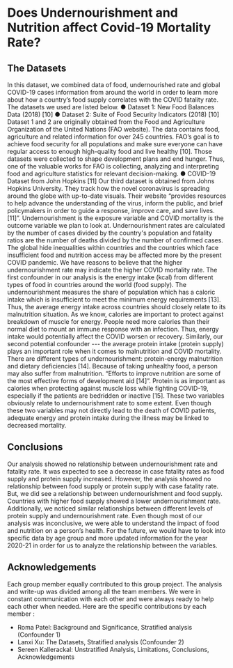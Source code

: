 # Does Undernourishment and Nutrition affect Covid-19 Mortality Rate?

## The Datasets
In this dataset, we combined data of food, undernourished rate and global COVID-19
cases information from around the world in order to learn more about how a country’s food
supply correlates with the COVID fatality rate. The datasets we used are listed below.
● Dataset 1: New Food Balances Data (2018) [10]
● Dataset 2: Suite of Food Security Indicators (2018) [10]
Dataset 1 and 2 are originally obtained from the Food and Agriculture Organization of the United
Nations (FAO website). The data contains food, agriculture and related information for over 245
countries. FAO’s goal is to achieve food security for all populations and make sure everyone
can have regular access to enough high-quality food and live healthy [10]. Those datasets were
collected to shape development plans and end hunger. Thus, one of the valuable works for FAO
is collecting, analyzing and interpreting food and agriculture statistics for relevant
decision-making.
● COVID-19 Dataset from John Hopkins [11]
Our third dataset is obtained from Johns Hopkins University. They track how the novel
coronavirus is spreading around the globe with up-to-date visuals. Their website “provides
resources to help advance the understanding of the virus, inform the public, and brief
policymakers in order to guide a response, improve care, and save lives. [11]”.
Undernourishment is the exposure variable and COVID mortality is the outcome variable
we plan to look at. Undernourishment rates are calculated by the number of cases divided by
the country's population and fatality ratios are the number of deaths divided by the number of
confirmed cases. The global hide inequalities within countries and the countries which face
insufficient food and nutrition access may be affected more by the present COVID pandemic.
We have reasons to believe that the higher undernourishment rate may indicate the higher
COVID mortality rate.
The first confounder in our analysis is the energy intake (kcal) from different types of
food in countries around the world (food supply). The undernourishment measures the share of
population which has a caloric intake which is insufficient to meet the minimum energy
requirements [13]. Thus, the average energy intake across countries should closely relate to its
malnutrition situation. As we know, calories are important to protect against breakdown of
muscle for energy. People need more calories than their normal diet to mount an immune
response with an infection. Thus, energy intake would potentially affect the COVID worsen or
recovery. Similarly, our second potential confounder --- the average protein intake (protein
supply) plays an important role when it comes to malnutrition and COVID mortality. There are
different types of undernourishment: protein-energy malnutrition and dietary deficiencies [14].
Because of taking unhealthy food, a person may also suffer from malnutrition. “Efforts to
improve nutrition are some of the most effective forms of development aid [14]”. Protein is as
important as calories when protecting against muscle loss while fighting COVID-19, especially if
the patients are bedridden or inactive [15]. These two variables obviously relate to
undernourishment rate to some extent. Even though these two variables may not directly lead to
the death of COVID patients, adequate energy and protein intake during the illness may be
linked to decreased mortality.

## Conclusions
Our analysis showed no relationship between undernourishment rate and fatality rate. It
was expected to see a decrease in case fatality rates as food supply and protein supply
increased. However, the analysis showed no relationship between food supply or protein supply
with case fatality rate. But, we did see a relationship between undernourishment and food
supply. Countries with higher food supply showed a lower undernourishment rate. Additionally,
we noticed similar relationships between different levels of protein supply and undernourishment
rate. Even though most of our analysis was inconclusive, we were able to understand the
impact of food and nutrition on a person’s health. For the future, we would have to look into
specific data by age group and more updated information for the year 2020-21 in order for us to
analyze the relationship between the variables.

## Acknowledgements
Each group member equally contributed to this group project. The analysis and write-up
was divided among all the team members. We were in constant communication with each other
and were always ready to help each other when needed. Here are the specific contributions by
each member :
- Roma Patel: Background and Significance, Stratified analysis (Confounder 1)
- Lanxi Xu: The Datasets, Stratified analysis (Confounder 2)
- Sereen Kallerackal: Unstratified Analysis, Limitations, Conclusions, Acknowledgements
